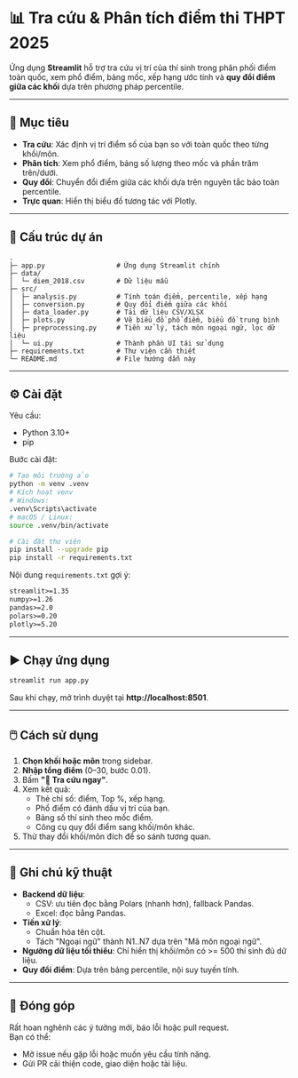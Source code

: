 # 📊 Tra cứu & Phân tích điểm thi THPT 2025

Ứng dụng **Streamlit** hỗ trợ tra cứu vị trí của thí sinh trong phân phối điểm toàn quốc, xem phổ điểm, bảng mốc, xếp hạng ước tính và **quy đổi điểm giữa các khối** dựa trên phương pháp percentile.

---

## 🎯 Mục tiêu

- **Tra cứu**: Xác định vị trí điểm số của bạn so với toàn quốc theo từng khối/môn.
- **Phân tích**: Xem phổ điểm, bảng số lượng theo mốc và phần trăm trên/dưới.
- **Quy đổi**: Chuyển đổi điểm giữa các khối dựa trên nguyên tắc bảo toàn percentile.
- **Trực quan**: Hiển thị biểu đồ tương tác với Plotly.

---

## 📂 Cấu trúc dự án

```
.
├─ app.py                  # Ứng dụng Streamlit chính
├─ data/
│  └─ diem_2018.csv        # Dữ liệu mẫu
├─ src/
│  ├─ analysis.py          # Tính toán điểm, percentile, xếp hạng
│  ├─ conversion.py        # Quy đổi điểm giữa các khối
│  ├─ data_loader.py       # Tải dữ liệu CSV/XLSX
│  ├─ plots.py             # Vẽ biểu đồ phổ điểm, biểu đồ trung bình
│  ├─ preprocessing.py     # Tiền xử lý, tách môn ngoại ngữ, lọc dữ liệu
│  └─ ui.py                # Thành phần UI tái sử dụng
├─ requirements.txt        # Thư viện cần thiết
└─ README.md               # File hướng dẫn này
```

---

## ⚙️ Cài đặt

Yêu cầu:
- Python 3.10+
- pip

Bước cài đặt:

```bash
# Tạo môi trường ảo
python -m venv .venv
# Kích hoạt venv
# Windows:
.venv\Scripts\activate
# macOS / Linux:
source .venv/bin/activate

# Cài đặt thư viện
pip install --upgrade pip
pip install -r requirements.txt
```

Nội dung `requirements.txt` gợi ý:

```txt
streamlit>=1.35
numpy>=1.26
pandas>=2.0
polars>=0.20
plotly>=5.20
```

---


## ▶️ Chạy ứng dụng

```bash
streamlit run app.py
```

Sau khi chạy, mở trình duyệt tại **http://localhost:8501**.

---

## 🖱️ Cách sử dụng

1. **Chọn khối hoặc môn** trong sidebar.
2. **Nhập tổng điểm** (0–30, bước 0.01).
3. Bấm **"🔎 Tra cứu ngay"**.
4. Xem kết quả:
   - Thẻ chỉ số: điểm, Top %, xếp hạng.
   - Phổ điểm có đánh dấu vị trí của bạn.
   - Bảng số thí sinh theo mốc điểm.
   - Công cụ quy đổi điểm sang khối/môn khác.
5. Thử thay đổi khối/môn đích để so sánh tương quan.

---

## 📌 Ghi chú kỹ thuật

- **Backend dữ liệu**: 
  - CSV: ưu tiên đọc bằng Polars (nhanh hơn), fallback Pandas.
  - Excel: đọc bằng Pandas.
- **Tiền xử lý**:
  - Chuẩn hóa tên cột.
  - Tách "Ngoại ngữ" thành N1..N7 dựa trên "Mã môn ngoại ngữ".
- **Ngưỡng dữ liệu tối thiểu**: Chỉ hiển thị khối/môn có >= 500 thí sinh đủ dữ liệu.
- **Quy đổi điểm**: Dựa trên bảng percentile, nội suy tuyến tính.

---


## 🤝 Đóng góp

Rất hoan nghênh các ý tưởng mới, báo lỗi hoặc pull request.  
Bạn có thể:
- Mở issue nếu gặp lỗi hoặc muốn yêu cầu tính năng.
- Gửi PR cải thiện code, giao diện hoặc tài liệu.

